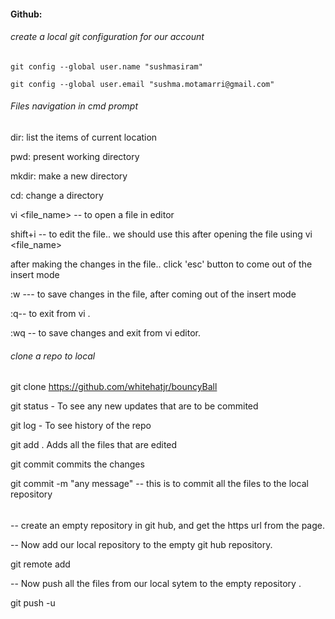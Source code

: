 #### Github:

###### create a local git configuration for our account



```
git config --global user.name "sushmasiram"

git config --global user.email "sushma.motamarri@gmail.com"
```



###### Files navigation in cmd prompt

dir: list the items of current location

pwd: present working directory

mkdir: make a new directory

cd: change a directory

vi <file_name> -- to open a file in editor

shift+i -- to edit the file.. we should use this after opening the file using vi <file_name>

after making the changes in the file.. click 'esc' button to come out of the insert mode

:w --- to save changes in the file, after coming out of the insert mode

:q-- to exit from vi . 

:wq -- to save changes and exit from vi editor.



###### clone a repo to local

git clone https://github.com/whitehatjr/bouncyBall

git status - To see any new updates that are to be commited

git log - To see history of the repo

git add .   Adds all the files that are edited

git commit     commits the changes

git commit -m "any message" -- this is to commit all the files to the local repository 

###### 


-- create an empty repository in git hub, and get the https url from the page.

-- Now add our local repository to the empty git hub repository.

 git remote add <empty repository name> <empty repository url>

-- Now push all the files from our local sytem to the empty repository .

git push -u <empty repository name> 
